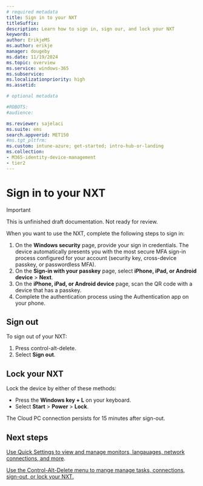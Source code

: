 ```yaml
---
# required metadata
title: Sign in to your NXT
titleSuffix:
description: Learn how to sign in, sign our, and lock your NXT
keywords:
author: ErikjeMS  
ms.author: erikje
manager: dougeby
ms.date: 11/19/2024
ms.topic: overview
ms.service: windows-365
ms.subservice:
ms.localizationpriority: high
ms.assetid: 

# optional metadata

#ROBOTS:
#audience:

ms.reviewer: sajelaci
ms.suite: ems
search.appverid: MET150
#ms.tgt_pltfrm:
ms.custom: intune-azure; get-started; intro-hub-or-landing
ms.collection:
- M365-identity-device-management
- tier2
---
```


# Sign in to your NXT

> [!IMPORTANT]
> This is unfinished draft documentation. Not ready for review. 

When you want to use the NXT, complete the following steps to sign in:

1. On the **Windows security** page, provide your sign in credentials. The device automatically presents you with the most secure MFA sign-in process configured for your account (security key, cross-device passkey, or passwordless MFA).
2. On the **Sign-in with your passkey** page, select **iPhone, iPad, or Android device** > **Next**.
3. On the **iPhone, iPad, or Android device** page, scan the QR code with a device that has a passkey.
4. Complete the authentication process using the Authentication app on your phone.

## Sign out

To sign out of your NXT:

1. Press control-alt-delete.
1. Select **Sign out**.

## Lock your NXT

Lock the device by either of these methods:

- Press the **Windows key + L** on your keyboard.
- Select **Start** > **Power** > **Lock**.

The Cloud PC connection persists for 15 minutes after sign-out.

<!-- ########################## -->
## Next steps

[Use Quick Settings to view and manage monitors, langauages, network connections, and more](quick-settings.md).

[Use the Control-Alt-Delete menu to mange manage tasks, connections, sign-out, or lock your NXT.](control-alt-delete.md)
